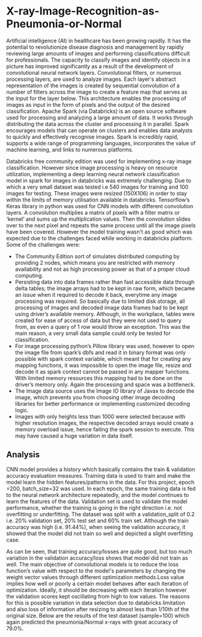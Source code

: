 # X-ray-Image-Recognition-as-Pneumonia-or-Normal
Artificial intelligence (AI) in healthcare has been growing rapidly. It has the potential to revolutionize disease diagnosis and management by rapidly reviewing large amounts of images and performing classifications difficult for professionals.
The capacity to classify images and identify objects in a picture has improved significantly as a result of the development of convolutional neural network layers. Convolutional filters, or numerous processing layers, are used to analyze images. Each layer's abstract representation of the images is created by sequential convolution of a number of filters across the image to create a feature map that serves as the input for the layer below. This architecture enables the processing of images as input in the form of pixels and the output of the desired classification. 
Apache Spark (via Databricks) is an open source software used for processing and analyzing a large amount of data. It works through distributing the data across the cluster and processing it in parallel. Spark encourages models that can operate on clusters and enables data analysts to quickly and effectively recognise images. Spark is incredibly rapid, supports a wide range of programming languages, incorporates the value of machine learning, and links to numerous platforms.

Databricks free community edition was used for implementing x-ray image classification. However since image processing is heavy on resource utilization, implementing a deep learning neural network classification model in spark for images in databricks was extremely challenging. Due to which a very small dataset was tested i.e 540 images for training and 100 images for testing. These images were resized (150X106) in order to stay within the limits of memory utilisation available in databricks. Tensorflow’s Keras library in python was used for CNN models with different convolution layers. A convolution multiplies a matrix of pixels with a filter matrix or ‘kernel’ and sums up the multiplication values. Then the convolution slides over to the next pixel and repeats the same process until all the image pixels have been covered.
However the model training wasn't as good which was expected due to the challenges faced while working in databricks platform. Some of the challenges were:

<ul>
  <li>The Community Edition sort of simulates distributed computing by providing 2 nodes, which means you are restricted with memory availability and not as high processing power as that of a proper cloud computing.</li>
  <li>Persisting data into data frames rather than fast accessible data through delta tables; the image arrays had to be kept in raw form, which became an issue when it required to decode it back, everytime any image processing was required. So basically due to limited disk storage, all processing of images and decoded image data frames had to be kept using driver’s available memory. Although, in the workplace, tables were created for ease of access of data but they were not used to query from, as even a query of 1 row would throw an exception. This was the main reason, a very small data sample could only be tested for classification.</li>
  <li>For image processing python’s Pillow library was used, however to open the image file from spark’s dbfs and read it in binary format was only possible with spark context variable, which meant that for creating any mapping functions, it was impossible to open the image file, resize and decode it as spark context cannot be passed in any mapper functions. With limited memory resources this mapping had to be done on the driver’s memory only. Again the processing and space was a bottleneck.</li>
  <li>The image data source uses the Image IO library of Javax to decode the image, which prevents you from choosing other image decoding libraries for better performance or implementing customized decoding logic.</li>
  <li>Images with only heights less than 1000 were selected because with higher resolution images, the respective decoded arrays would create a memory overload issue, hence failing the spark session to execute. This may have caused a huge variation in data itself.</li>
</ul>

## Analysis
CNN model provides a history which basically contains the train & validation accuracy evaluation measures. Training data is used to train and make the model learn the hidden features/patterns in the data. For this project, epoch =200, batch_size=32 was used. In each epoch, the same training data is fed to the neural network architecture repeatedly, and the model continues to learn the features of the data. Validation set is used to validate the model performance, whether the training is going in the right direction i.e. not overfitting or underfitting. The dataset was split with a validation_split of 0.2 i.e. 20% validation set, 20% test set and 60% train set.
Although the train accuracy was high (i.e. 91.44%), when seeing the validation accuracy, it showed that the model did not train so well and depicted a slight overfitting case.
 
As can be seen, that training accuracy/losses are quite good, but too much variation in the validation accuracy/loss shows that model did not train as well. The main objective of convolutional models is to reduce the loss function’s value with respect to the model's parameters by changing the weight vector values through different optimization methods.Loss value implies how well or poorly a certain model behaves after each iteration of optimization. Ideally, it should be decreasing with each iteration however the validation scores kept oscillating from high to low values.
The reasons for this is possible variation in data selection due to databricks limitation and also loss of information after resizing to almost less than 1/10th of the original size. Below are the results of the test dataset (sample=100) which again predicted the pneumonia/Normal x-rays with great accuracy of 79.0%.

